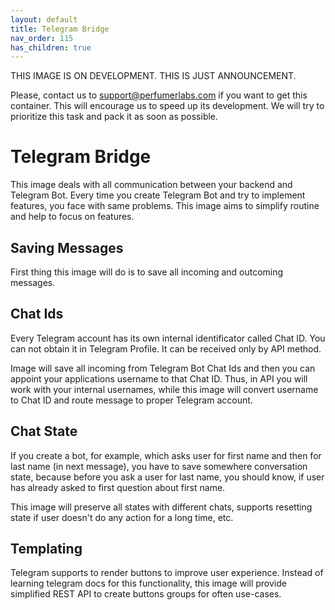 ```yaml
---
layout: default
title: Telegram Bridge
nav_order: 115
has_children: true
---
```


THIS IMAGE IS ON DEVELOPMENT.
THIS IS JUST ANNOUNCEMENT.

Please, contact us to [support@perfumerlabs.com](mailto:support@perfumerlabs.com) if you want to get this container.
This will encourage us to speed up its development.
We will try to prioritize this task and pack it as soon as possible.

Telegram Bridge
===============

This image deals with all communication between your backend and Telegram Bot.
Every time you create Telegram Bot and try to implement features, you face with same problems.
This image aims to simplify routine and help to focus on features.

Saving Messages
---------------

First thing this image will do is to save all incoming and outcoming messages.

Chat Ids
--------

Every Telegram account has its own internal identificator called Chat ID.
You can not obtain it in Telegram Profile.
It can be received only by API method.

Image will save all incoming from Telegram Bot Chat Ids and then you can appoint your applications username
to that Chat ID. Thus, in API you will work with your internal usernames, while this image will convert username to Chat ID
and route message to proper Telegram account.

Chat State
----------

If you create a bot, for example, which asks user for first name and then for last name (in next message),
you have to save somewhere conversation state, because before you ask a user for last name, you should know, if
user has already asked to first question about first name.

This image will preserve all states with different chats, supports resetting state if user doesn't do any action for a long time, etc.

Templating
----------

Telegram supports to render buttons to improve user experience.
Instead of learning telegram docs for this functionality, this image will provide simplified REST API
to create buttons groups for often use-cases.